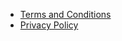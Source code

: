 - [Terms and Conditions](https://omgsoundboard.audio/tos)
- [Privacy Policy](https://omgsoundboard.audio/privacy)
